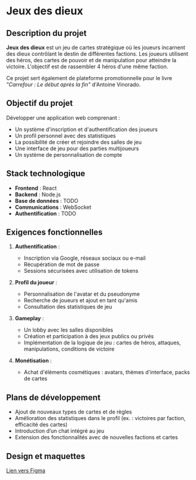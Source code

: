 # Jeux des dieux

## Description du projet

**Jeux des dieux** est un jeu de cartes stratégique où les joueurs incarnent des dieux contrôlant le destin de différentes factions. Les joueurs utilisent des héros, des cartes de pouvoir et de manipulation pour atteindre la victoire. L'objectif est de rassembler 4 héros d'une même faction.

Ce projet sert également de plateforme promotionnelle pour le livre *"Carrefour : Le début après la fin"* d'Antoine Vinorado.

## Objectif du projet

Développer une application web comprenant :

- Un système d'inscription et d'authentification des joueurs
- Un profil personnel avec des statistiques
- La possibilité de créer et rejoindre des salles de jeu
- Une interface de jeu pour des parties multijoueurs
- Un système de personnalisation de compte

## Stack technologique

- **Frontend** : React
- **Backend** : Node.js
- **Base de données** : TODO
- **Communications** : WebSocket
- **Authentification** : TODO

## Exigences fonctionnelles

1. **Authentification** :
   - Inscription via Google, réseaux sociaux ou e-mail
   - Récupération de mot de passe
   - Sessions sécurisées avec utilisation de tokens

2. **Profil du joueur** :
   - Personnalisation de l'avatar et du pseudonyme
   - Recherche de joueurs et ajout en tant qu'amis
   - Consultation des statistiques de jeu

3. **Gameplay** :
   - Un lobby avec les salles disponibles
   - Création et participation à des jeux publics ou privés
   - Implémentation de la logique de jeu : cartes de héros, attaques, manipulations, conditions de victoire

4. **Monétisation** :
   - Achat d'éléments cosmétiques : avatars, thèmes d'interface, packs de cartes

## Plans de développement

- Ajout de nouveaux types de cartes et de règles
- Amélioration des statistiques dans le profil (ex. : victoires par faction, efficacité des cartes)
- Introduction d’un chat intégré au jeu
- Extension des fonctionnalités avec de nouvelles factions et cartes

## Design et maquettes

[Lien vers Figma](https://www.figma.com/proto/NzUvvQnPHH4e5zXTx7KJ7L/jeux-des-dieux)
